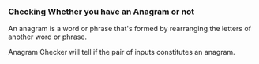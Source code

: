 ### Checking Whether you have an Anagram or not

An anagram is a word or phrase that's formed by rearranging the letters of another word or phrase.

Anagram Checker will tell if the pair of inputs constitutes an anagram.